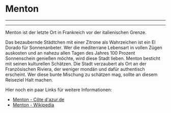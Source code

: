# Menton

<article-image src="menton.jpg" alt="Menton" float-center></article-image>

<google-map name="menton-map" width=640 height="480" float-center></google-map>

---

---

Menton ist der letzte Ort in Frankreich vor der italienischen Grenze.

Das bezaubernde Städtchen mit einer Zitrone als Wahrzeichen ist ein El Dorado für Sonnenanbeter. Wer die mediterrane Lebensart in vollen Zügen auskosten und an nahezu allen Tagen des Jahres 100 Prozent Sonnenschein genießen möchte, wird diese Stadt lieben. Menton besticht mit seinen kulturellen Schätzen. Die Stadt verzaubert als Ort an der Französischen Riviera, der weniger mondän und dafür authentisch erscheint. Wer diese bunte Mischung zu schätzen mag, sollte an diesem Reiseziel Halt machen.

Hier noch ein paar Links für weitere Informationen:
- [Menton - Côte d'azur.de](https://www.cotedazur.de/menton.html)
- [Menton - Wikipedia](https://de.wikipedia.org/wiki/Menton)


<article-image src="castelroc.jpg" alt="Menton" float-right ></article-image>


